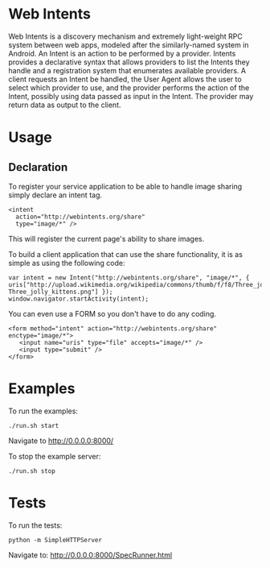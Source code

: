 Web Intents
===========

Web Intents is a discovery mechanism and extremely light-weight RPC system between web apps, modeled after the similarly-named system in Android.  An Intent is an action to be performed by a provider.  Intents provides a declarative syntax that allows providers to list the Intents they handle and a registration system that enumerates available providers.  A client requests an Intent be handled, the User Agent allows the user to select which provider to use, and the provider performs the action of the Intent, possibly using data passed as input in the Intent.  The provider may return data as output to the client.

Usage
=====


Declaration
-----------

To register your service application to be able to handle image sharing simply declare an intent tag.

    <intent 
      action="http://webintents.org/share"
      type="image/*" />

This will register the current page's ability to share images. 

To build a client application that can use the share functionality, it is as simple as using the following code: 

    var intent = new Intent("http://webintents.org/share", "image/*", { uris["http://upload.wikimedia.org/wikipedia/commons/thumb/f/f8/Three_jolly_kittens.png/800px-Three_jolly_kittens.png"] });
    window.navigator.startActivity(intent);

You can even use a FORM so you don't have to do any coding.

    <form method="intent" action="http://webintents.org/share" enctype="image/*">
       <input name="uris" type="file" accepts="image/*" />
       <input type="submit" />
    </form>


Examples
========

To run the examples:

    ./run.sh start

Navigate to http://0.0.0.0:8000/

To stop the example server:

    ./run.sh stop

Tests
=====

To run the tests:

    python -m SimpleHTTPServer

Navigate to: http://0.0.0.0:8000/SpecRunner.html

